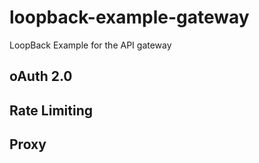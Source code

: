 # loopback-example-gateway

LoopBack Example for the API gateway

## oAuth 2.0

## Rate Limiting

## Proxy
